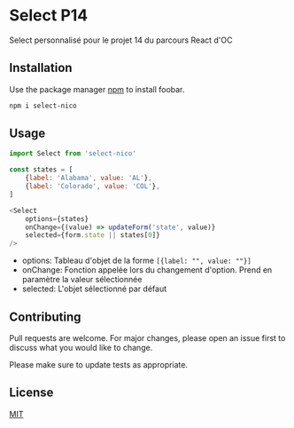 # Select P14

Select personnalisé pour le projet 14 du parcours React d'OC

## Installation

Use the package manager [npm](https://www.npmjs.com/package/select-nico) to install foobar.

```bash
npm i select-nico
```

## Usage

```js
import Select from 'select-nico'

const states = [
    {label: 'Alabama', value: 'AL'},
    {label: 'Colorado', value: 'COL'},
]

<Select 
    options={states}
    onChange={(value) => updateForm('state', value)}
    selected={form.state || states[0]}                    
/>
```
* options: Tableau d'objet de la forme `[{label: "", value: ""}]`
* onChange: Fonction appelée lors du changement d'option. Prend en paramètre la valeur sélectionnée
 * selected: L'objet sélectionné par défaut

## Contributing

Pull requests are welcome. For major changes, please open an issue first
to discuss what you would like to change.

Please make sure to update tests as appropriate.

## License

[MIT](https://choosealicense.com/licenses/mit/)